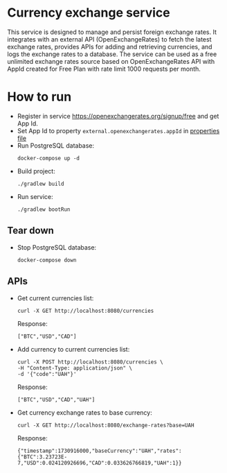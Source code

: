# Currency exchange service
This service is designed to manage and persist foreign exchange rates. It integrates with an external API (OpenExchangeRates) to fetch the latest exchange rates, provides APIs for adding and retrieving currencies, and logs the exchange rates to a database. The service can be used as a free unlimited exchange rates source based on OpenExchangeRates API with AppId created for Free Plan with rate limit 1000 requests per month.

# How to run

- Register in service https://openexchangerates.org/signup/free and get App Id.
- Set App Id to property `external.openexchangerates.appId` in [properties file](src/main/resources/application.properties)
- Run PostgreSQL database:
  ```
  docker-compose up -d
  ```
- Build project:
  ```
  ./gradlew build  
  ```
- Run service:
  ```
  ./gradlew bootRun
  ```

## Tear down
- Stop PostgreSQL database:
  ```
  docker-compose down
  ```
## APIs
- Get current currencies list:
    ```
    curl -X GET http://localhost:8080/currencies
    ```
    Response:
    ```
    ["BTC","USD","CAD"]
    ```

- Add currency to current currencies list:
    ```
    curl -X POST http://localhost:8080/currencies \
    -H "Content-Type: application/json" \
    -d '{"code":"UAH"}'
    ```
    Response:
    ```
    ["BTC","USD","CAD","UAH"]
    ```

- Get currency exchange rates to base currency:
    ```
    curl -X GET http://localhost:8080/exchange-rates?base=UAH
    ```
    Response:
    ```
    {"timestamp":1730916000,"baseCurrency":"UAH","rates":{"BTC":3.23723E-7,"USD":0.024120926696,"CAD":0.033626766819,"UAH":1}}
    ```
